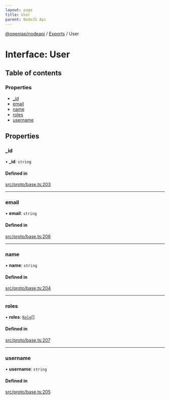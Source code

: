 ```yaml
---
layout: page
title: User
parent: NodeJS Api
---
```

[@openiap/nodeapi](../README.html#) / [Exports](../modules.html#) / User

# Interface: User

## Table of contents

### Properties

- [\_id](User.html##_id)
- [email](User.html##email)
- [name](User.html##name)
- [roles](User.html##roles)
- [username](User.html##username)

## Properties

### \_id

• **\_id**: `string`

#### Defined in

[src/proto/base.ts:203](https://github.com/openiap/nodeapi/blob/a6b5438/src/proto/base.ts#L203)

___

### email

• **email**: `string`

#### Defined in

[src/proto/base.ts:206](https://github.com/openiap/nodeapi/blob/a6b5438/src/proto/base.ts#L206)

___

### name

• **name**: `string`

#### Defined in

[src/proto/base.ts:204](https://github.com/openiap/nodeapi/blob/a6b5438/src/proto/base.ts#L204)

___

### roles

• **roles**: [`Role`](../modules.html##role)[]

#### Defined in

[src/proto/base.ts:207](https://github.com/openiap/nodeapi/blob/a6b5438/src/proto/base.ts#L207)

___

### username

• **username**: `string`

#### Defined in

[src/proto/base.ts:205](https://github.com/openiap/nodeapi/blob/a6b5438/src/proto/base.ts#L205)
